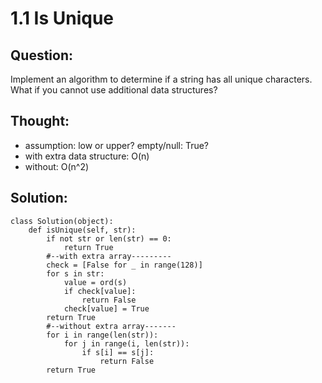 # 1.1 Is Unique

## Question:

Implement an algorithm to determine if a string has all unique characters. What if you cannot use additional data structures?

## Thought:

* assumption: low or upper? empty/null: True? 
* with extra data structure: O\(n\)
* without: O\(n^2\)

## Solution:

```text
class Solution(object):
    def isUnique(self, str):
        if not str or len(str) == 0:
            return True
        #--with extra array---------
        check = [False for _ in range(128)]
        for s in str:
            value = ord(s)
            if check[value]:
                return False
            check[value] = True
        return True
        #--without extra array-------
        for i in range(len(str)):
            for j in range(i, len(str)):
                if s[i] == s[j]:
                    return False
        return True
            
```

